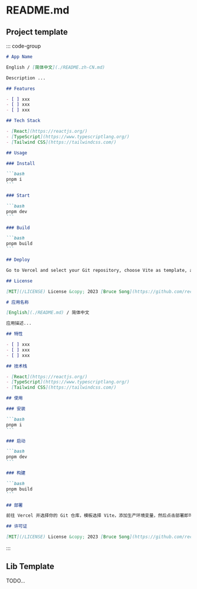 # README.md

## Project template

::: code-group

````md [README.en-US.md]
# App Name

English / [简体中文](./README.zh-CN.md)

Description ...

## Features

- [ ] xxx
- [ ] xxx
- [ ] xxx

## Tech Stack

- [React](https://reactjs.org/)
- [TypeScript](https://www.typescriptlang.org/)
- [Tailwind CSS](https://tailwindcss.com/)

## Usage

### Install

```bash
pnpm i
```

### Start

```bash
pnpm dev
```

### Build

```bash
pnpm build
```

## Deploy

Go to Vercel and select your Git repository, choose Vite as template, add production environment variables, and click deploy.

## License

[MIT](/LICENSE) License &copy; 2023 [Bruce Song](https://github.com/recallwei)
````

````md [README.zh-CN.md]
# 应用名称

[English](./README.md) / 简体中文

应用描述...

## 特性

- [ ] xxx
- [ ] xxx
- [ ] xxx

## 技术栈

- [React](https://reactjs.org/)
- [TypeScript](https://www.typescriptlang.org/)
- [Tailwind CSS](https://tailwindcss.com/)

## 使用

### 安装

```bash
pnpm i
```

### 启动

```bash
pnpm dev
```

### 构建

```bash
pnpm build
```

## 部署

前往 Vercel 并选择你的 Git 仓库，模板选择 Vite，添加生产环境变量，然后点击部署即可。

## 许可证

[MIT](/LICENSE) License &copy; 2023 [Bruce Song](https://github.com/recallwei)
````

:::

## Lib Template

TODO...
